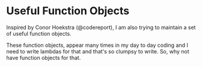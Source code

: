 # Useful Function Objects

Inspired by Conor Hoekstra (@codereport), I am also trying to maintain a set of
useful function objects.

These function objects, appear many times in my day to day coding and I need to
write lambdas for that and that's so clumpsy to write.
So, why not have function objects for that.
